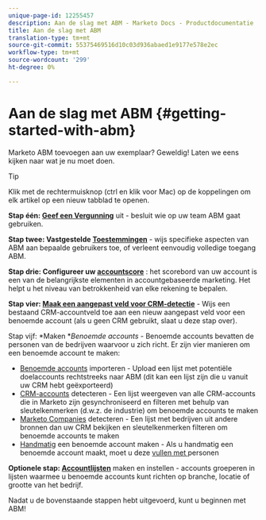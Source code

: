 ```yaml
---
unique-page-id: 12255457
description: Aan de slag met ABM - Marketo Docs - Productdocumentatie
title: Aan de slag met ABM
translation-type: tm+mt
source-git-commit: 55375469516d10c03d936abaed1e9177e578e2ec
workflow-type: tm+mt
source-wordcount: '299'
ht-degree: 0%

---
```



# Aan de slag met ABM {#getting-started-with-abm}

Marketo ABM toevoegen aan uw exemplaar? Geweldig! Laten we eens kijken naar wat je nu moet doen.

>[!TIP]
>
>Klik met de rechtermuisknop (ctrl en klik voor Mac) op de koppelingen om elk artikel op een nieuw tabblad te openen.

**Stap één:  [Geef een Vergunning](/help/marketo/product-docs/account-based-marketing/setup-abm/issue-a-license.md)**  uit - besluit wie op uw team ABM gaat gebruiken.

**Stap twee: Vastgestelde  [Toestemmingen](/help/marketo/product-docs/account-based-marketing/setup-abm/permissions.md)**  - wijs specifieke aspecten van ABM aan bepaalde gebruikers toe, of verleent eenvoudig volledige toegang ABM.

**Stap drie: Configureer uw  [accountscore](/help/marketo/product-docs/account-based-marketing/setup-abm/account-score.md)** : het scorebord van uw account is een van de belangrijkste elementen in accountgebaseerde marketing. Het helpt u het niveau van betrokkenheid van elke rekening te bepalen.

**Stap vier:  [Maak een aangepast veld voor CRM-detectie](/help/marketo/product-docs/account-based-marketing/setup-abm/create-a-custom-field-for-crm-discovery.md)**  - Wijs een bestaand CRM-accountveld toe aan een nieuw aangepast veld voor een benoemde account (als u geen CRM gebruikt, slaat u deze stap over).

Stap vijf: *Maken **Benoemde accounts* - Benoemde accounts bevatten de personen van de bedrijven waarvoor u zich richt. Er zijn vier manieren om een benoemde account te maken:

* [Benoemde accounts](/help/marketo/product-docs/account-based-marketing/target/named-accounts/import-named-accounts.md)  importeren - Upload een lijst met potentiële doelaccounts rechtstreeks naar ABM (dit kan een lijst zijn die u vanuit uw CRM hebt geëxporteerd)
* [CRM-accounts](/help/marketo/product-docs/account-based-marketing/target/named-accounts/discover-accounts.md#discover-crm-accounts)  detecteren - Een lijst weergeven van alle CRM-accounts die in Marketo zijn gesynchroniseerd en filteren met behulp van sleutelkenmerken (d.w.z. de industrie) om benoemde accounts te maken
* [Marketo Companies](/help/marketo/product-docs/account-based-marketing/target/named-accounts/discover-accounts.md#discover-marketo-companies)  detecteren - Een lijst met bedrijven uit andere bronnen dan uw CRM bekijken en sleutelkenmerken filteren om benoemde accounts te maken
* [Handmatig](/help/marketo/product-docs/account-based-marketing/target/named-accounts/create-a-named-account.md)  een benoemde account maken - Als u handmatig een benoemde account maakt, moet u deze  [vullen met ](/help/marketo/product-docs/account-based-marketing/target/named-accounts/add-people-to-a-named-account.md) personen

**Optionele stap:  [Accountlijsten](/help/marketo/product-docs/account-based-marketing/target/account-lists.md#create-a-new-account-list)**  maken en instellen - accounts groeperen in lijsten waarmee u benoemde accounts kunt richten op branche, locatie of grootte van het bedrijf.

Nadat u de bovenstaande stappen hebt uitgevoerd, kunt u beginnen met ABM!
